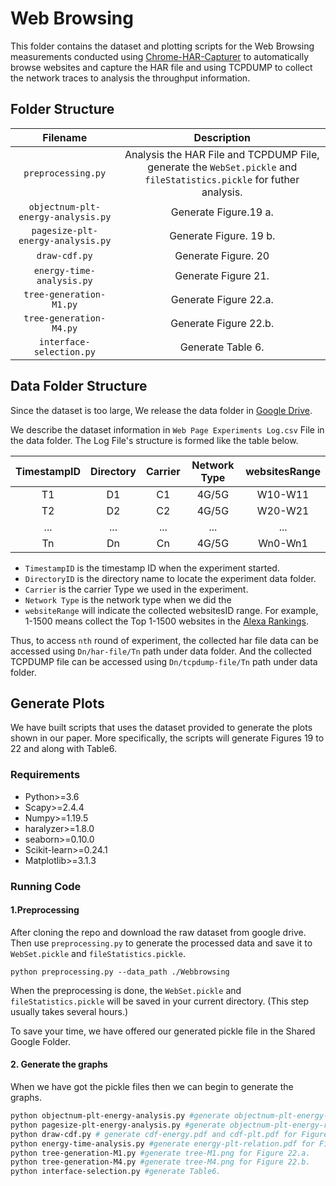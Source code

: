 # Web Browsing 

This folder contains the dataset and plotting scripts for the Web Browsing measurements conducted using [Chrome-HAR-Capturer](https://github.com/cyrus-and/chrome-har-capturer) to automatically browse websites and capture the HAR file and using TCPDUMP to collect the network traces to analysis the throughput information.

## Folder Structure

|              Filename              |                         Description                          |
| :--------------------------------: | :----------------------------------------------------------: |
|         `preprocessing.py`         | Analysis the HAR File and TCPDUMP File, generate the `WebSet.pickle` and `fileStatistics.pickle` for futher analysis. |
| `objectnum-plt-energy-analysis.py` |                    Generate Figure.19 a.                     |
| `pagesize-plt-energy-analysis.py`  |                    Generate Figure. 19 b.                    |
|           `draw-cdf.py`            |                     Generate Figure. 20                      |
|     `energy-time-analysis.py`      |                     Generate Figure 21.                      |
|      `tree-generation-M1.py`       |                    Generate Figure 22.a.                     |
|      `tree-generation-M4.py`       |                    Generate Figure 22.b.                     |
|      `interface-selection.py`      |                      Generate Table 6.                       |



## Data Folder Structure

Since the dataset is too large, We release the data folder in [Google Drive](). 

We describe the dataset information in `Web Page Experiments Log.csv` File in the data folder. The Log File's structure is formed like the table below.

| TimestampID | Directory | Carrier | Network Type | websitesRange |
| :---------: | :-------: | :-----: | :----------: | :-----------: |
|     T1      |    D1     |   C1    |    4G/5G     |    W10-W11    |
|     T2      |    D2     |   C2    |    4G/5G     |    W20-W21    |
|     ...     |    ...    |   ...   |     ...      |      ...      |
|     Tn      |    Dn     |   Cn    |    4G/5G     |    Wn0-Wn1    |

* `TimestampID` is the timestamp ID when the experiment started.
* `DirectoryID` is the directory name to locate the experiment data folder.
* `Carrier` is the carrier Type we used in the experiment. 
* `Network Type` is the network type when we did the 
* `websiteRange` will indicate the collected websitesID range. For example, 1-1500 means collect the Top 1-1500 websites in the [Alexa Rankings](https://www.alexa.com/topsites).

Thus, to access `nth` round of experiment, the collected har file data can be accessed using `Dn/har-file/Tn` path under data folder. And the collected TCPDUMP file can be accessed using `Dn/tcpdump-file/Tn` path under data folder.



## Generate Plots

We have built scripts that uses the dataset provided to generate the plots shown in our paper. More specifically, the scripts will generate Figures 19 to 22 and along with Table6.

### Requirements

* Python>=3.6
* Scapy>=2.4.4
* Numpy>=1.19.5
* haralyzer>=1.8.0
* seaborn>=0.10.0 
* Scikit-learn>=0.24.1
* Matplotlib>=3.1.3



### Running Code

#### 1.Preprocessing

After cloning the repo and download the raw dataset from google drive. Then use `preprocessing.py` to generate the processed data and save it to `WebSet.pickle` and `fileStatistics.pickle`.

```shell
python preprocessing.py --data_path ./Webbrowsing
```

When the preprocessing is done, the  `WebSet.pickle` and `fileStatistics.pickle` will be saved in your current directory. (This step usually takes several hours.)

To save your time, we have offered our generated pickle file in the Shared Google Folder.

#### 2. Generate the graphs

When we have got the pickle files then we can begin to generate the graphs.

```bash
python objectnum-plt-energy-analysis.py #generate objectnum-plt-energy-relation.pdf for Figure 19.a
python pagesize-plt-energy-analysis.py #generate objectnum-plt-energy-relation.pdf for Figure 19.b
python draw-cdf.py # generate cdf-energy.pdf and cdf-plt.pdf for Figure 20
python energy-time-analysis.py #generate energy-plt-relation.pdf for Figure 21
python tree-generation-M1.py #generate tree-M1.png for Figure 22.a.
python tree-generation-M4.py #generate tree-M4.png for Figure 22.b.
python interface-selection.py #generate Table6.
```

